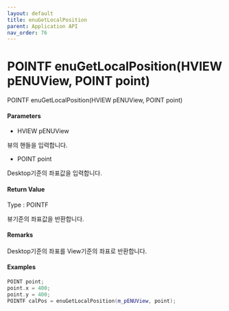 ```yaml
---
layout: default
title: enuGetLocalPosition
parent: Application API
nav_order: 76
---
```

# POINTF enuGetLocalPosition\(HVIEW pENUView, POINT point\)

POINTF enuGetLocalPosition\(HVIEW pENUView, POINT point\)

#### Parameters

* HVIEW pENUView

뷰의 핸들을 입력합니다.

* POINT point

Desktop기준의 좌표값을 입력합니다.

#### Return Value

Type : POINTF

뷰기준의 좌표값을 반환합니다.

#### Remarks

Desktop기준의 좌표를 View기준의 좌표로 반환합니다.

#### Examples

```cpp
POINT point;
point.x = 400;
point.y = 400;
POINTF calPos = enuGetLocalPosition(m_pENUView, point);
```



